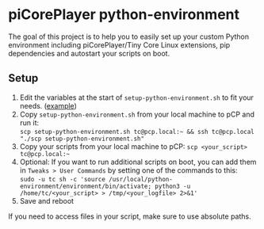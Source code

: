 # piCorePlayer python-environment
The goal of this project is to help you to easily set up your custom Python environment including
piCorePlayer/Tiny Core Linux extensions, pip dependencies and autostart your scripts on boot. 


## Setup
1. Edit the variables at the start of `setup-python-environment.sh` to fit your needs. ([example](https://github.com/JWahle/piCoreCDSP/compare/main...remote-control))
2. Copy `setup-python-environment.sh` from your local machine to pCP and run it:  
   `scp setup-python-environment.sh tc@pcp.local:~ && ssh tc@pcp.local "./scp setup-python-environment.sh"`
3. Copy your scripts from your local machine to pCP: `scp <your_script> tc@pcp.local:~`
4. Optional: If you want to run additional scripts on boot, you can add them in `Tweaks > User Commands` by setting one of the commands to this:  
   `sudo -u tc sh -c 'source /usr/local/python-environment/environment/bin/activate; python3 -u /home/tc/<your_script> > /tmp/<your_logfile> 2>&1'`
5. Save and reboot

If you need to access files in your script, make sure to use absolute paths.